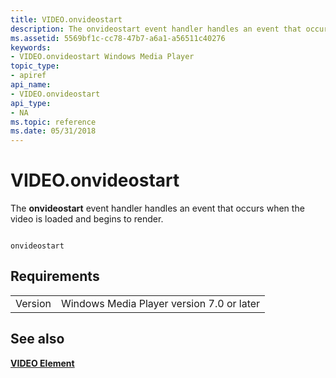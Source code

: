 ```yaml
---
title: VIDEO.onvideostart
description: The onvideostart event handler handles an event that occurs when the video is loaded and begins to render.
ms.assetid: 5569bf1c-cc78-47b7-a6a1-a56511c40276
keywords:
- VIDEO.onvideostart Windows Media Player
topic_type:
- apiref
api_name:
- VIDEO.onvideostart
api_type:
- NA
ms.topic: reference
ms.date: 05/31/2018
---
```


# VIDEO.onvideostart

The **onvideostart** event handler handles an event that occurs when the video is loaded and begins to render.

``` syntax

onvideostart 
```

## Requirements



|                    |                                                      |
|--------------------|------------------------------------------------------|
| Version<br/> | Windows Media Player version 7.0 or later<br/> |



## See also

<dl> <dt>

[**VIDEO Element**](video-element.md)
</dt> </dl>

 

 





